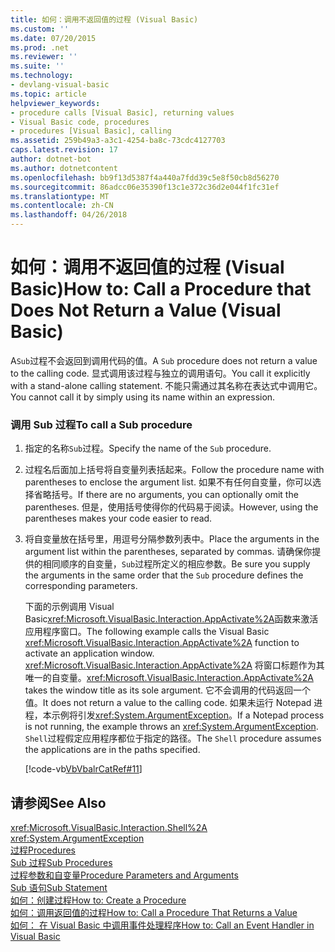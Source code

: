 ```yaml
---
title: 如何：调用不返回值的过程 (Visual Basic)
ms.custom: ''
ms.date: 07/20/2015
ms.prod: .net
ms.reviewer: ''
ms.suite: ''
ms.technology:
- devlang-visual-basic
ms.topic: article
helpviewer_keywords:
- procedure calls [Visual Basic], returning values
- Visual Basic code, procedures
- procedures [Visual Basic], calling
ms.assetid: 259b49a3-a3c1-4254-ba8c-73cdc4127703
caps.latest.revision: 17
author: dotnet-bot
ms.author: dotnetcontent
ms.openlocfilehash: bb9f13d5387f4a440a7fdd39c5e8f50cb8d56270
ms.sourcegitcommit: 86adcc06e35390f13c1e372c36d2e044f1fc31ef
ms.translationtype: MT
ms.contentlocale: zh-CN
ms.lasthandoff: 04/26/2018
---
```

# <a name="how-to-call-a-procedure-that-does-not-return-a-value-visual-basic"></a><span data-ttu-id="b7b6f-102">如何：调用不返回值的过程 (Visual Basic)</span><span class="sxs-lookup"><span data-stu-id="b7b6f-102">How to: Call a Procedure that Does Not Return a Value (Visual Basic)</span></span>
<span data-ttu-id="b7b6f-103">A`Sub`过程不会返回到调用代码的值。</span><span class="sxs-lookup"><span data-stu-id="b7b6f-103">A `Sub` procedure does not return a value to the calling code.</span></span> <span data-ttu-id="b7b6f-104">显式调用该过程与独立的调用语句。</span><span class="sxs-lookup"><span data-stu-id="b7b6f-104">You call it explicitly with a stand-alone calling statement.</span></span> <span data-ttu-id="b7b6f-105">不能只需通过其名称在表达式中调用它。</span><span class="sxs-lookup"><span data-stu-id="b7b6f-105">You cannot call it by simply using its name within an expression.</span></span>  
  
### <a name="to-call-a-sub-procedure"></a><span data-ttu-id="b7b6f-106">调用 Sub 过程</span><span class="sxs-lookup"><span data-stu-id="b7b6f-106">To call a Sub procedure</span></span>  
  
1.  <span data-ttu-id="b7b6f-107">指定的名称`Sub`过程。</span><span class="sxs-lookup"><span data-stu-id="b7b6f-107">Specify the name of the `Sub` procedure.</span></span>  
  
2.  <span data-ttu-id="b7b6f-108">过程名后面加上括号将自变量列表括起来。</span><span class="sxs-lookup"><span data-stu-id="b7b6f-108">Follow the procedure name with parentheses to enclose the argument list.</span></span> <span data-ttu-id="b7b6f-109">如果不有任何自变量，你可以选择省略括号。</span><span class="sxs-lookup"><span data-stu-id="b7b6f-109">If there are no arguments, you can optionally omit the parentheses.</span></span> <span data-ttu-id="b7b6f-110">但是，使用括号使得你的代码易于阅读。</span><span class="sxs-lookup"><span data-stu-id="b7b6f-110">However, using the parentheses makes your code easier to read.</span></span>  
  
3.  <span data-ttu-id="b7b6f-111">将自变量放在括号里，用逗号分隔参数列表中。</span><span class="sxs-lookup"><span data-stu-id="b7b6f-111">Place the arguments in the argument list within the parentheses, separated by commas.</span></span> <span data-ttu-id="b7b6f-112">请确保你提供的相同顺序的自变量，`Sub`过程所定义的相应参数。</span><span class="sxs-lookup"><span data-stu-id="b7b6f-112">Be sure you supply the arguments in the same order that the `Sub` procedure defines the corresponding parameters.</span></span>  
  
     <span data-ttu-id="b7b6f-113">下面的示例调用 Visual Basic<xref:Microsoft.VisualBasic.Interaction.AppActivate%2A>函数来激活应用程序窗口。</span><span class="sxs-lookup"><span data-stu-id="b7b6f-113">The following example calls the Visual Basic <xref:Microsoft.VisualBasic.Interaction.AppActivate%2A> function to activate an application window.</span></span> <span data-ttu-id="b7b6f-114"><xref:Microsoft.VisualBasic.Interaction.AppActivate%2A> 将窗口标题作为其唯一的自变量。</span><span class="sxs-lookup"><span data-stu-id="b7b6f-114"><xref:Microsoft.VisualBasic.Interaction.AppActivate%2A> takes the window title as its sole argument.</span></span> <span data-ttu-id="b7b6f-115">它不会调用的代码返回一个值。</span><span class="sxs-lookup"><span data-stu-id="b7b6f-115">It does not return a value to the calling code.</span></span> <span data-ttu-id="b7b6f-116">如果未运行 Notepad 进程，本示例将引发<xref:System.ArgumentException>。</span><span class="sxs-lookup"><span data-stu-id="b7b6f-116">If a Notepad process is not running, the example throws an <xref:System.ArgumentException>.</span></span> <span data-ttu-id="b7b6f-117">`Shell`过程假定应用程序都位于指定的路径。</span><span class="sxs-lookup"><span data-stu-id="b7b6f-117">The `Shell` procedure assumes the applications are in the paths specified.</span></span>  
  
     [!code-vb[VbVbalrCatRef#11](./codesnippet/VisualBasic/how-to-call-a-procedure-that-does-not-return-a-value_1.vb)]  
  
## <a name="see-also"></a><span data-ttu-id="b7b6f-118">请参阅</span><span class="sxs-lookup"><span data-stu-id="b7b6f-118">See Also</span></span>  
 <xref:Microsoft.VisualBasic.Interaction.Shell%2A>  
 <xref:System.ArgumentException>  
 [<span data-ttu-id="b7b6f-119">过程</span><span class="sxs-lookup"><span data-stu-id="b7b6f-119">Procedures</span></span>](./index.md)  
 [<span data-ttu-id="b7b6f-120">Sub 过程</span><span class="sxs-lookup"><span data-stu-id="b7b6f-120">Sub Procedures</span></span>](./sub-procedures.md)  
 [<span data-ttu-id="b7b6f-121">过程参数和自变量</span><span class="sxs-lookup"><span data-stu-id="b7b6f-121">Procedure Parameters and Arguments</span></span>](./procedure-parameters-and-arguments.md)  
 [<span data-ttu-id="b7b6f-122">Sub 语句</span><span class="sxs-lookup"><span data-stu-id="b7b6f-122">Sub Statement</span></span>](../../../../visual-basic/language-reference/statements/sub-statement.md)  
 [<span data-ttu-id="b7b6f-123">如何：创建过程</span><span class="sxs-lookup"><span data-stu-id="b7b6f-123">How to: Create a Procedure</span></span>](./how-to-create-a-procedure.md)  
 [<span data-ttu-id="b7b6f-124">如何：调用返回值的过程</span><span class="sxs-lookup"><span data-stu-id="b7b6f-124">How to: Call a Procedure That Returns a Value</span></span>](./how-to-call-a-procedure-that-returns-a-value.md)  
 [<span data-ttu-id="b7b6f-125">如何： 在 Visual Basic 中调用事件处理程序</span><span class="sxs-lookup"><span data-stu-id="b7b6f-125">How to: Call an Event Handler in Visual Basic</span></span>](./how-to-call-an-event-handler.md)
